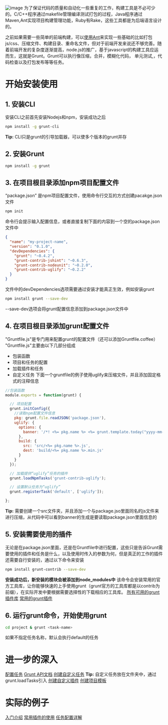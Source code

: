 ![image](http://gruntjs.cn/img/grunt-logo.png)
为了保证代码的质量和自动化一些重复的工作，构建工具是不必可少的。C/C++程序通过makefile管理编译测试打包的过程，Java程序通过Maven,Ant实现项目构建管理功能，Ruby有Rake，这些工具都是为后端语言设计的。

之前如果需要一些简单的前端构建，可以[使用Ant](http://book.36ria.com/ant/index.html)来实现一些基础的比如打包js/css、压缩文件、构建目录、重命名文件，但对于前端开发来说还不够完善。随着前端开发的复杂度逐渐提高，node.js的推广，基于javascript的构建工具应运而生，这就是Grunt。Grunt可以执行像压缩，合并，模糊化代码， 单元测试,，代码检查以及打包发布等等任务。
# 开始安装使用
## 1. 安装CLI

安装CLI之前首先安装Nodejs和npm，安装成功之后

``` bash
npm install -g grunt-cli
```

**Tip:**  CLI只是grunt的引导加载器，可以使多个版本的grunt并存
## 2. 安装Grunt

``` bash
npm install -g grunt
```
## 3. 在项目根目录添加npm项目配置文件

“package.json” 是npm项目配置文件，使用命令行交互的方式创建pacakge.json文件

``` bash
npm init
```

命令行会提示输入配置信息，或者直接复制下面的内容到一个空的package.json文件中

``` json
{
  "name": "my-project-name",
  "version": "0.1.0",
  "devDependencies": {
    "grunt": "~0.4.2",
    "grunt-contrib-jshint": "~0.6.3",
    "grunt-contrib-nodeunit": "~0.2.0",
    "grunt-contrib-uglify": "~0.2.2"
  }
}
```

文件中的devDependencies选项需要通过安装才能真正生效，例如安装grunt

``` bash
npm install grunt --save-dev
```

--save-dev选项会将grunt配置信息添加到package.json文件中
## 4. 在项目根目录添加grunt配置文件

"Gruntfile.js"是专门用来配置grunt的配置文件（还可以添加Gruntfile.coffee）
"Gruntfile.js"主要由以下几部分组成
- 包装函数
- 项目和任务的配置
- 加载插件和任务
- 自定义任务
  下面一个gruntfile的例子使用uglify来压缩文件，并且添加固定格式的注释信息

``` javascript
//包装函数
module.exports = function(grunt) {

  // 项目配置
  grunt.initConfig({
    //读取npm配置文件信息
    pkg: grunt.file.readJSON('package.json'),
    uglify: {
      options: {
        banner: '/*! <%= pkg.name %> <%= grunt.template.today("yyyy-mm-dd") %> */\n'
      },
      build: {
        src: 'src/<%= pkg.name %>.js',
        dest: 'build/<%= pkg.name %>.min.js'
      }
    }
  });

  // 加载提供“uglify”任务的插件
  grunt.loadNpmTasks('grunt-contrib-uglify');

  // 设置默认任务为“uglify”
  grunt.registerTask('default', ['uglify']);

};
```

**Tip:**  需要创建一个src文件夹，并且添加一个与package.jso里面同名的js文件来进行压缩，从代码中可以看到banner的生成是要读取package.json里面信息的
## 5. 安装需要使用的插件

无论是在package.json里面，还是在Gruntfile中进行配置，这些只是告诉Grunt需要使用的插件和任务是什么，以及使用时传入的参数为何，但是真正的工作的插件还需要自行安装的，通过以下命令来安装

``` bash
npm install grunt-contrib --save-dev
```

**安装成功后，新安装的模块会被添加到node_modules中**
该命令会安装常用的官方工具库，让你能够快速的上手使用grunt（grunt官方的工具库都是以contrib为前缀），在实际开发中要根据需要选择性的下载相应的工具库。
[所有可用的grunt插件库](http://gruntjs.com/plugins)
[常用的grunt插件](https://npmjs.org/package/grunt-contrib)
## 6. 运行grunt命令，开始使用grunt

``` bash
cd project & grunt <task-name>
```

如果不指定任务名称，默认会执行default的任务
# 进一步的深入

[配置任务](http://gruntjs.com/configuring-tasks)
[Grunt API文档](http://gruntjs.com/api/grunt)
[创建自定义任务](http://gruntjs.com/creating-tasks)
**Tip:**  自定义任务放在文件夹中，通过grunt.loadTasks引入
[创建自定义插件](http://gruntjs.cn/creating-plugins/)
[创建项目模板](http://gruntjs.com/project-scaffolding)
# 实际的例子

[入门介绍](http://blog.fens.me/nodejs-grunt-intro/)
[常用插件的使用](http://www.36ria.com/6226)
[任务配置详解](http://www.36ria.com/6232)
